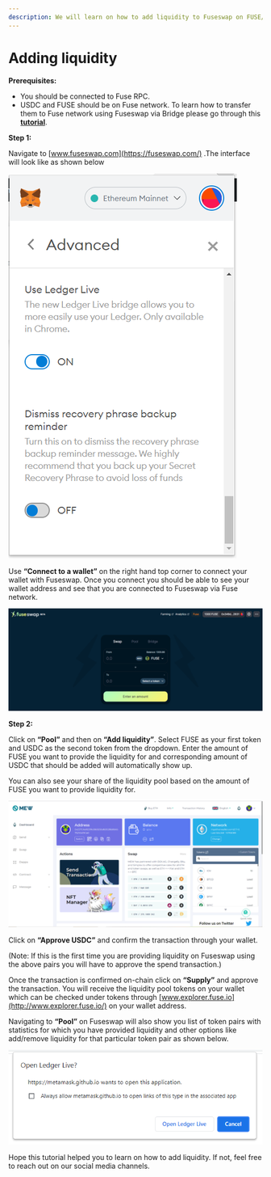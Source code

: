 ```yaml
---
description: We will learn on how to add liquidity to Fuseswap on FUSE/USDC pair.
---
```


# Adding liquidity

**Prerequisites:**

* You should be connected to Fuse RPC.
* USDC and FUSE should be on Fuse network. To learn how to transfer them to Fuse network using Fuseswap via Bridge please go through this [**tutorial**](https://docs.fuse.io/the-fuse-chain/token-bridges/transfer-fuse-using-bridge-on-fuseswap).

**Step 1:**

Navigate to [www.fuseswap.com](https://fuseswap.com/) .The interface will look like as shown below

![](../.gitbook/assets/0%20%287%29.png)

Use **“Connect to a wallet”** on the right hand top corner to connect your wallet with Fuseswap. Once you connect you should be able to see your wallet address and see that you are connected to Fuseswap via Fuse network.

![](../.gitbook/assets/1%20%2810%29.png)

  
**Step 2:**

Click on **“Pool”** and then on **“Add liquidity”**. Select FUSE as your first token and USDC as the second token from the dropdown. Enter the amount of FUSE you want to provide the liquidity for and corresponding amount of USDC that should be added will automatically show up.

You can also see your share of the liquidity pool based on the amount of FUSE you want to provide liquidity for.

![](../.gitbook/assets/2%20%2810%29.png)

Click on **“Approve USDC”** and confirm the transaction through your wallet.

\(Note: If this is the first time you are providing liquidity on Fuseswap using the above pairs you will have to approve the spend transaction.\)

Once the transaction is confirmed on-chain click on **“Supply”** and approve the transaction. You will receive the liquidity pool tokens on your wallet which can be checked under tokens through [www.explorer.fuse.io](http://www.explorer.fuse.io/) on your wallet address.

Navigating to **“Pool”** on Fuseswap will also show you list of token pairs with statistics for which you have provided liquidity and other options like add/remove liquidity for that particular token pair as shown below.

![](../.gitbook/assets/3%20%289%29.png)

Hope this tutorial helped you to learn on how to add liquidity. If not, feel free to reach out on our social media channels.

